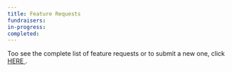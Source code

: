 ```yaml
---
title: Feature Requests
fundraisers:
in-progress:
completed:
---
```


Too see the complete list of feature requests or to submit a new one, click <a href="https://www.reddit.com/r/FocusriteMidiControl/" target="_blank"> HERE </a>.
